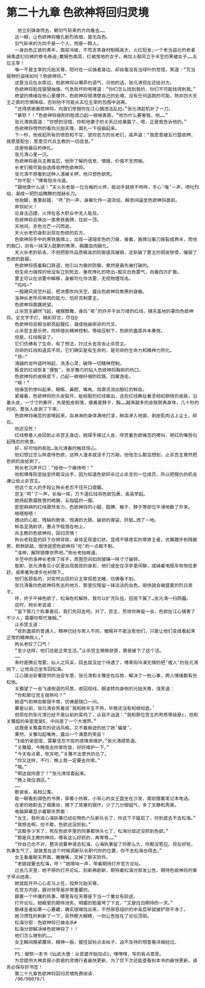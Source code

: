 # 第二十九章 色欲神将回归灵境
        他立刻弹身而去，朝剑气斩来的方向看去……
       这一眼，让色欲神将瞳孔剧烈收缩，面无血色。
       剑气斩来的方向不是一个人，而是一群人。
       一身白色正装的青年，面容冷峻，不苟言笑身材魁梧高大，火红短发;一个老当益壮的老者骑乘虚幻白狮的卷毛泰迪;戴银色面具，红裙曳地的女子。再加上御风立于半空的黑裙女子……五位主宰！
       唯一不是主宰的元始天尊，陪衬在一众强者身边，却丝毫没有当绿叶的觉悟，笑道：“充当猎物的滋味如何？色欲神将。”
       这是当日在水库边，色欲神将以嘲弄的语气，问他的话，张元清现在还给对方。
       色欲神将脸庞狠狠抽搐，气急败坏的咆哮道：“你们怎么找到我的，你们不可能找得到我。”
       绝望的情绪在他心里爆炸，色欲神将很清楚自己的处境，没有任何逃跑的可能，除非四大天王之首的恐惧降临，否则他不可能从五位主宰的包围中逃离。
       “还得感谢暴怒神将，向我们举报你在江心镇违法乱纪。”张元清趁机补了一刀。
       “暴怒？！”色欲神将瘦削的脸庞凸起一根根青筋，“他为什么要害我，他……”
       张元清挑眉道：“你想的没错，你和他妻子的关系已经暴露了，嗯，正是我告诉他的。”
       色欲神将愕然的看向元始天尊，面孔一下扭曲起来。
       下一秒，他收起所有的愤怒和不甘，望向官方的长老们，高声道：“我愿意被五行盟收押，我愿意配合，愿意交代兵主教的一切信息。”
       这是他最后的挣扎。
       张元清心里一沉。
       色欲神将是兵主教高层，他所了解的信息、情报，价值不言而喻。
       长老们极可能会选择收押色欲神将。
       张元清不想看到这种人渣被关押，他只想色欲死。
       “你不配！”傅青阳冷冷道。
       “跟他废什么话！”天火长老是一位合格的火师，能动手就绝不哗哗，手心‘嗤’一声，喷吐烈焰，凝成一把烈焰腾腾的煊赫长刀。
       他抬脚，重重前踏，‘咚’的一声，身躯化作一道流焰，瞬息间逼至色欲神将面前。
       奔掠如火！
       论身法迅捷，火师在各大职业中无人能及。
       色欲神将召唤出一面黑铁盾牌，往前一顶。
       天地间，赤色光芒一闪而逝。
       天火长老的身影出现在色欲的后方。
       色欲神将手中的黑铁盾牌上，出现一道熔浆色的刀痕，接着，盾牌沿着刀痕裂成两半，而他的胸口，则有一抹深入脏腑的焦黑，胸腹血肉碳化。
       天火长老的斩击，不但把那件品质极高的防御道具摧毁，还斩破了雾主的铜皮铁骨，摧毁了色欲的脏器。
       色欲神将捂着胸口跌退，他引以为傲的防御，竟然是最先被打破的。
       但生命力强悍的他没有立刻死去，垂死挣扎的喷出—股灰白色雾气，向着四方扩散。
       雾主可以在浓雾中瞬移，身躯可化作浓雾，无视物理攻击。
       “呜呜~”
       一股飓风凭空升起，把浓雾吹向天空，露出色欲神将焦黑的身躯。
       洛神长老呼风唤雨的能力，恰好克制雾主。
       色欲神将面露绝望。
       止杀宫主翩然飞起，裙摆鼓舞，身后‘嘭’的炸开干丝万缕的红线，铺天盖地的罩向色欲神将。全文字手打，精彩好文，尽在@
       色欲神将双眼当即亮起猩红，凝成扭曲邪异的咒文。
       止杀宫主是乐师，同样擅长精神控制，等级压制下，色欲的蛊惑并未奏效。
       但是，红线叛变了。
       它们仿佛有了生命，有了想法，拧过头去攻击止杀宫主。
       司命的红线和道具不同，它们确实是有生命的，是司命的生命力和精神力所化。
       “昂~”
       清越的龙吟适时响起，洗涤心灵，破除一切精神控制。
       叛变的红线恢复‘理智’，张牙舞爪的钻入色欲神将胸前的伤口。
       色欲神将的皮肤底下，凸起一根根纤细的纹路，四窜游走。
       “啊！”
       他痛苦的惨叫起来，眼眶、鼻腔、嘴角、耳廓流淌出殷红的鲜血。
       紧接着，色欲神将的头皮裂开，蚯蚓股的红线窜出，这些红线撕扯着坚韧如钢铁的皮肤，沿着头皮，一寸寸的撕开，先是脸皮剥落，接着是脖子，胸……越来越多的皮肤脱离身体，几十秒的时间，整张人皮剥了下来。
       色欲神将痛苦的哀嚎起来，血淋淋的身体满地打滚，鲜血渗入地面，剥皮肌肉沾上尘土、碎石。
       他还没死！
       红线卷着人皮回到止杀宫主身边，她探手接过人皮，欣赏着色欲痛苦的嚎叫，艳红的嘴唇勾起残忍的笑意。
       好，好可怕的疯批…张元清看的触目惊心。
       他幻想过怎么样虐待色欲，这种人渣本就该干刀万剐，但他怎么都没想到，止杀宫主竟然把色欲的皮给剥了。
       狗长老沉声开口：“给他一个痛快吧！”
       他和傅青阳至始至终都没出手，因为知道色欲奸杀过止杀言的一位成员，所以把报仇的机会谦让给止杀宫主。
       但这个女人的手段让狗长老忍不住开口提醒。
       宫主‘呵’了一声，长袖一挥，万千道红线将色欲包裹，高高举起。
       她扬起欺霜胜雪的皓腕，五指猛的一握。
       密密麻麻的红线骤然发力，色欲神将的小腿、胳膊、躯干、脖子等部位平滑地散了开来。
       啪嗒啪嗒！
       搏动的心脏、残缺的肢体、饱满的大肠、破损的胃袋、肝脏…洒了一地。
       鲜血呈溅射状，墨点字般落在地上。
       兵主教的色欲神将，回归灵境！
       狗长老轻盈的跃下白狮背部，身体呈现虚幻状，显得不够真实的草原王者，优雅踱步到残躯旁，默默舔舐，很快就把色欲神将‘吃’的一点都不剩。
       “洛神，解除镜像世界吧。”狗长老抬眸道。
       半空中的洛神长老挥了挥手，周围空间如同玻璃一样寸寸破碎。
       旋即，张元清看见小区里出现居民的身影，他们或坐在凉亭里闲聊，或骑着电瓶车匆匆往家赶，或牵着狗漫步在树荫下…
       他们各顾各的，对突然出现的众主宰视若无睹，仿佛看不到。
       张元清看向色欲神将死去的地方，那里仅残留一抹淡淡的血色，很快就会被盛夏的烈日蒸干。
       呼，终于干掉色欲了，松海危机解除，我可以扩充队伍，招揽下属了…张元清一扫阴霾。
       这时，狗长老说道：
       “留下那几个执事善后，我们先回去吧。对了，宫主，劳烦你再留一会，色欲在江心镇害了不少人，需要你帮忙催眠。”
       止杀宫主道：
       “收到蛊惑的普通人，精神已经与常人不同，催眠并不能治愈他们，只是让他们变成看起来正常的精神病人。”
       狗长老叹了口气！
       “至少这样，他们还能正常生活。”止杀宫主微微颔首，算是接下了这个活。
       ……
       来时是腾云驾雾，仙人之风采，回去就没这个待遇了，傅青阳冷漠无情的把‘缠人’的张元清抛下，让他自己坐车回松海。
       江心镇治安署提供的治安车里，张元清和关雅坐在后排，解决了一桩心事，两人情绪都有些松弛。
       关雅望了一会飞速倒退的风景，收回视线，眼波转向身侧的元始天尊，浅笑道：
       “你和那位宫主很熟吗？”
       她语气和神态都很平常，仿佛是随口一问。
       要是以前，张元清会笑着说‘我和她半生不熟，毕竟还没有知根知底。’
       但现在的张元清已经不是以前的菜鸡了，从容不迫道：“我和那位宫主的熟悉等级是c，但和关雅姐的亲密度是E，中间差了一个大境界。”
       这既是关雅喜欢的说话风格，又不着痕迹的给了她‘偏爱’。
       果然，关雅勾起嘴角，露出一个满意的笑容！
       “E级的亲密度，需要坚忍不拔的感情来维护。”张元清顺势道。
       “关雅姐，今晚我去你家吃饭，好好维护一下。”
       “今天有点累，改天吧。”关雅不出意外的怂了。
       “你又这样，不行，晚上我一定要去你家。”
       “哦。”
       “啊这就同意了？”张元清惊喜起来。
       “晚上我住酒店。”
       ……
       散装省，高档公寓。
       能一眼看到湖色的书房，穿着小热裤，小背心的女王盘坐在沙发，面前摆着笔记本电话。
       在家的她卸去了烟熏妆，摘下了耳垂的银环，少了几分御姐气，多了文静和秀美。
       电脑屏幕显示着聊天界面：
       “女王，我听说心海执事已经在物色六队新队长了，你这下子尴尬了，你到底去不去松海。”
       “我想去啊，但不敢，色欲还没抓到。”
       “这都多少天了，死在色欲手里的同事都快头七了，松海分部还没抓到色欲。”
       “那是兵主教的神将，哪有这么好抓的，再等等……”
       “你自己也不对，整天说要申请去松海，心海执事留了你那么久，你都没答应。现在好啦，执事生气了，就故意在这个时候调新队长职代你的位置，你不去松海也得去。”
       女王看着聊天界面，撇撇嘴，叉掉了聊天软件。
       “老娘就要去松海，哼！”她嘀咕一声，带着期待打开官方论坛。
       过去几天里，她不停的打开论坛，别新再剧新，期待着松海分部发公告，期待色欲神将的案子早点结束。
       她就能开开心心走马上任，投奔元始天尊。
       在官方内部，跟对领导是非常重要的。
       跟着一个中庸的执事，哪里有在天尊座下当一个童女有前途。
       打开论坛，她眼里的期待消失，明媚的脸蛋垮了下去，“又是白白期待的一天。”
       巅峰圣者如果一心要藏，确实很难找出来，不然邪恶组织的中高层早就被铲除干净了。
       她习惯性的刷新了一下，突然瞪大眼睛，一则公告挂在了论坛顶部。
       松海分部：色欲神将已被击杀#
       松海分部解决掉色欲神将了！！
       他们怎么做到的……
       女王瞬间绷紧腰背，精神一振，握住鼠标点击帖子，迫不及待的想查看详细经过。
       ……
       PS：献祭一本书《仙武大唐：从官婆开始加点》，嘿嘿嘿，写的有点意思。
       为您提供大神卖报小郎君的灵境行者最快更新，为了您下次还能查看到本书的最快更新，请务必保存好书签！
       第二十九章色欲神将回归灵境免费阅读.
       /90/90070/l